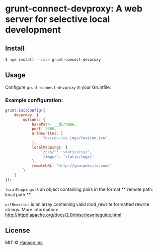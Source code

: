 # grunt-connect-devproxy: A web server for selective local development

## Install

```sh
$ npm install --save grunt-connect-devproxy
```

## Usage

Configure `grunt-connect-devproxy` in your Gruntfile:

### Example configuration:
```js
grunt.initConfig({
	devproxy: {
		options: {
			basePath: __dirname,
			port: 3000,
			urlRewrites: [
				'favicon.ico imgs/favicon.ico'
			],
			localMappings: {
				'/css/': 'static/css/',
				'/imgs/': 'static/imgs/'
			},
			remoteURL: 'http://yourwebsite.com/'
		}
	}
});
```

`localMappings` is an object containing pairs in the format ** remote path: local path **
 
 `urlRewrites` is an array containing valid mod_rewrite formatted rewrite strings. More information: <http://httpd.apache.org/docs/2.0/misc/rewriteguide.html>

## License

MIT © [Hanson Inc](http://hansoninc.com)


